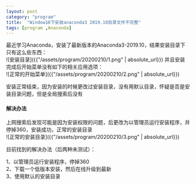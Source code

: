 ```yaml
---
layout: post
category: "program"
title:  "Window10下安装anaconda3 2019.10目录文件不完整"
tags: [program ,Anaconda]
---
```




最近学习Anaconda，安装了最新版本的Anaconda3-2019.10，结果安装目录下只有这么些东西：  
![安装目录]({{"/assets/program/20200210/1.png" | absolute_url}})
并且安装完成后开始菜单没有如下的相关应用选项：  
![正常的开始菜单]({{"/assets/program/20200210/2.png" | absolute_url}})

安装正常结束，因为安装的时候更改过安装目录，没有用默认目录，怀疑是否是安装目录问题，但是全局搜索后没有

#### 解决办法

上网搜索后发现可能是因为安装权限的问题，后更改为以管理员运行安装程序，并停掉360，安装成功，正常的安装目录  
![正常的安装目录]({{"/assets/program/20200210/3.png" | absolute_url}})

目前找到的解决办法（后两种未测试）：

1、以管理员运行安装程序，停掉360  
2、下载一个低版本安装，然后在线升级到最新  
3、使用默认的安装目录  